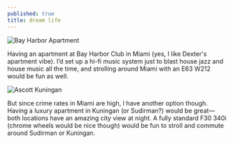```yaml
---
published: true
title: dream life
---
```

![Bay Harbor Apartment](https://encrypted-tbn0.gstatic.com/images?q=tbn:ANd9GcQMNzgNOwNvMfpxSkcBMYelJYdkKxfWp3RKYOQjMPJz4q7X-IbjVNa0GAQ&s=10)

Having an apartment at Bay Harbor Club in Miami (yes, I like Dexter's apartment vibe). I’d set up a hi-fi music system just to blast house jazz and house music all the time, and strolling around Miami with an E63 W212 would be fun as well.

![Ascott Kuningan](https://encrypted-tbn0.gstatic.com/images?q=tbn:ANd9GcSACW4Si3LjzS-vfCjZjKdxj8lBuXaOzNtxG4Ldjz4O-Q&s=10)

But since crime rates in Miami are high, I have another option though. Having a luxury apartment in Kuningan (or Sudirman?) would be great—both locations have an amazing city view at night. A fully standard F30 340i (chrome wheels would be nice though) would be fun to stroll and commute around Sudirman or Kuningan.